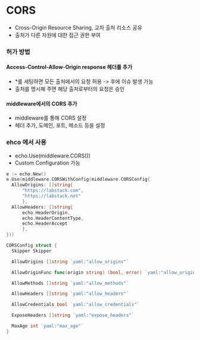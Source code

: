 # CORS

- Cross-Origin Resource Sharing, 교차 출처 리소스 공유
- 출처가 다른 자원에 대한 접근 권한 부여

### 허가 방법

#### Access-Control-Allow-Origin response 헤더를 추가

- \*를 세팅하면 모든 출처에서의 요청 허용 -> 후에 이슈 발생 가능
- 출처를 명시해 주면 해당 출처로부터의 요청은 승인

#### middleware에서의 CORS 추가

- middleware를 통해 CORS 설정
- 헤더 추가, 도메인, 포트, 메소드 등을 설정

### ehco 에서 사용

- echo.Use(middleware.CORS())
- Custom Configuration 가능

```go
e := echo.New()
e.Use(middleware.CORSWithConfig(middleware.CORSConfig{
  AllowOrigins: []string{
      "https://labstack.com",
      "https://labstack.net"
      },
  AllowHeaders: []string{
      echo.HeaderOrigin,
      echo.HeaderContentType,
      echo.HeaderAccept
      },
}))
```

```go
CORSConfig struct {
  Skipper Skipper

  AllowOrigins []string `yaml:"allow_origins"`

  AllowOriginFunc func(origin string) (bool, error) `yaml:"allow_origin_func"`

  AllowMethods []string `yaml:"allow_methods"`

  AllowHeaders []string `yaml:"allow_headers"`

  AllowCredentials bool `yaml:"allow_credentials"`

  ExposeHeaders []string `yaml:"expose_headers"`

  MaxAge int `yaml:"max_age"`
}
```
